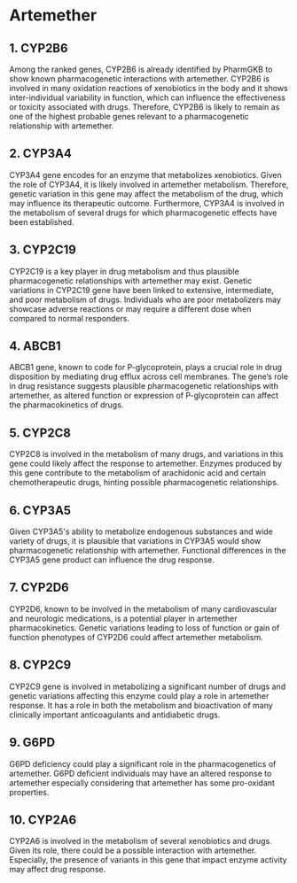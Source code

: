 # Artemether
## 1. CYP2B6
Among the ranked genes, CYP2B6 is already identified by PharmGKB to show known pharmacogenetic interactions with artemether. CYP2B6 is involved in many oxidation reactions of xenobiotics in the body and it shows inter-individual variability in function, which can influence the effectiveness or toxicity associated with drugs. Therefore, CYP2B6 is likely to remain as one of the highest probable genes relevant to a pharmacogenetic relationship with artemether.
## 2. CYP3A4
CYP3A4 gene encodes for an enzyme that metabolizes xenobiotics. Given the role of CYP3A4, it is likely involved in artemether metabolism. Therefore, genetic variation in this gene may affect the metabolism of the drug, which may influence its therapeutic outcome. Furthermore, CYP3A4 is involved in the metabolism of several drugs for which pharmacogenetic effects have been established.
## 3. CYP2C19
CYP2C19 is a key player in drug metabolism and thus plausible pharmacogenetic relationships with artemether may exist. Genetic variations in CYP2C19 gene have been linked to extensive, intermediate, and poor metabolism of drugs. Individuals who are poor metabolizers may showcase adverse reactions or may require a different dose when compared to normal responders.
## 4. ABCB1
ABCB1 gene, known to code for P-glycoprotein, plays a crucial role in drug disposition by mediating drug efflux across cell membranes. The gene’s role in drug resistance suggests plausible pharmacogenetic relationships with artemether, as altered function or expression of P-glycoprotein can affect the pharmacokinetics of drugs.
## 5. CYP2C8
CYP2C8 is involved in the metabolism of many drugs, and variations in this gene could likely affect the response to artemether. Enzymes produced by this gene contribute to the metabolism of arachidonic acid and certain chemotherapeutic drugs, hinting possible pharmacogenetic relationships.
## 6. CYP3A5
Given CYP3A5's ability to metabolize endogenous substances and wide variety of drugs, it is plausible that variations in CYP3A5 would show pharmacogenetic relationship with artemether. Functional differences in the CYP3A5 gene product can influence the drug response.
## 7. CYP2D6
CYP2D6, known to be involved in the metabolism of many cardiovascular and neurologic medications, is a potential player in artemether pharmacokinetics. Genetic variations leading to loss of function or gain of function phenotypes of CYP2D6 could affect artemether metabolism.
## 8. CYP2C9
CYP2C9 gene is involved in metabolizing a significant number of drugs and genetic variations affecting this enzyme could play a role in artemether response. It has a role in both the metabolism and bioactivation of many clinically important anticoagulants and antidiabetic drugs.
## 9. G6PD
G6PD deficiency could play a significant role in the pharmacogenetics of artemether. G6PD deficient individuals may have an altered response to artemether especially considering that artemether has some pro-oxidant properties.
## 10. CYP2A6
CYP2A6 is involved in the metabolism of several xenobiotics and drugs. Given its role, there could be a possible interaction with artemether. Especially, the presence of variants in this gene that impact enzyme activity may affect drug response.
